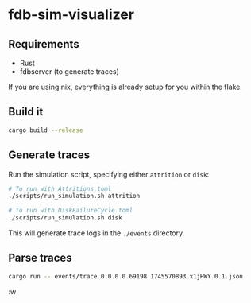 # fdb-sim-visualizer

## Requirements

- Rust
- fdbserver (to generate traces)

If you are using nix, everything is already setup for you within the flake.

## Build it

```bash
cargo build --release
```

 ## Generate traces
 
Run the simulation script, specifying either `attrition` or `disk`:
```bash
# To run with Attritions.toml
./scripts/run_simulation.sh attrition

# To run with DiskFailureCycle.toml
./scripts/run_simulation.sh disk
```

This will generate trace logs in the `./events` directory.

## Parse traces

```bash
cargo run -- events/trace.0.0.0.0.69198.1745570893.x1jHWY.0.1.json
```
:w
